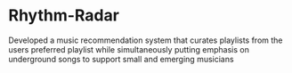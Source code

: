 # Rhythm-Radar
Developed a music recommendation system that curates playlists from the users preferred playlist while simultaneously putting emphasis on underground songs to support small and emerging musicians
